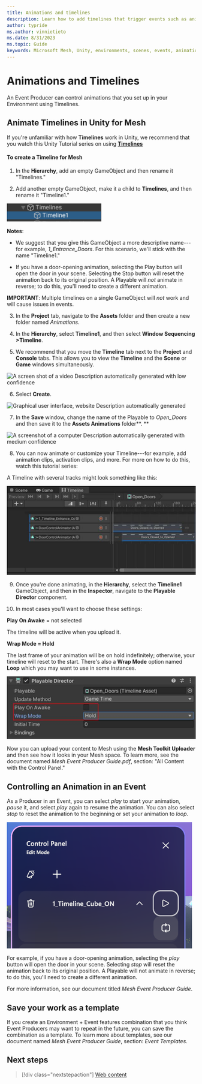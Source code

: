 ```yaml
---
title: Animations and timelines
description: Learn how to add timelines that trigger events such as animations to your Environment.
author: typride
ms.author: vinnietieto
ms.date: 8/31/2023
ms.topic: Guide
keywords: Microsoft Mesh, Unity, environments, scenes, events, animation, timelines, templates
---
```


# Animations and Timelines

An Event Producer can control animations that you set up in your Environment using Timelines.

## Animate Timelines in Unity for Mesh

If you're unfamiliar with how **Timelines** work in Unity, we recommend that you watch this
Unity Tutorial series on using [**Timelines**](https://learn.unity.com/project/up-to-speed-with-timeline)

#### To create a Timeline for Mesh

1. In the **Hierarchy**, add an empty GameObject and then rename it
    "Timelines."

2. Add another empty GameObject, make it a child to **Timelines**, and
    then rename it "Timeline1."

![___](../../../media/enhance-your-environment/image033.png)

**Notes**:

- We suggest that you give this GameObject a more descriptive
    name---for example, *1_Entrance_Doors*. For this scenario, we'll
    stick with the name "Timeline1."

- If you have a door-opening animation, selecting the Play button will
    open the door in your scene. Selecting the Stop button will reset
    the animation back to its original position. A Playable will *not*
    animate in reverse; to do this, you'll need to create a different
    animation.

**IMPORTANT**: Multiple timelines on a single GameObject will *not*
work and will cause issues in events.

3. In the **Project** tab, navigate to the **Assets** folder and then
    create a new folder named *Animations*.

4. In the **Hierarchy**, select **Timeline1**, and then select **Window
    Sequencing >Timeline**.

5. We recommend that you move the **Timeline** tab next to the
    **Project** and **Console** tabs. This allows you to view the
    **Timeline** and the **Scene** or **Game** windows simultaneously.

![A screen shot of a video Description automatically generated with low
confidence](../../../media/enhance-your-environment/image034.jpg)

6. Select **Create**.

![Graphical user interface, website Description automatically
generated](../../../media/enhance-your-environment/image035.png)

7. In the **Save** window, change the name of the Playable to
    *Open_Doors* and then save it to the **Assets Animations**
    folder**.
    **

![A screenshot of a computer Description automatically generated with
medium confidence](../../../media/enhance-your-environment/image036.png)

8. You can now animate or customize your Timeline---for example, add
    animation clips, activation clips, and more. For more on how to do
    this, watch this tutorial series:

A Timeline with several tracks might look something like this:

![](../../../media/enhance-your-environment/image037.jpg)

9. Once you're done animating, in the **Hierarchy**, select the
    **Timeline1** GameObject, and then in the **Inspector**, navigate to
    the **Playable Director** component.

10. In most cases you'll want to choose these settings:

**Play On Awake** = not selected

The timeline will be active when you upload it.

**Wrap Mode = Hold**

The last frame of your animation will be on hold indefinitely;
otherwise, your timeline will reset to the start. There's also a
**Wrap Mode** option named **Loop** which you may want to use in some
instances.

![Graphical user interface, application Description automatically generated](../../../media/enhance-your-environment/image038.jpg)

Now you can upload your content to Mesh using the **Mesh Toolkit
Uploader** and then see how it looks in your Mesh space. To learn more,
see the document named *Mesh Event Producer Guide.pdf*, section: "All
Content with the Control Panel."

## Controlling an Animation in an Event

As a Producer in an Event, you can select *play* to start your
animation, *pause* it, and select *play* again to resume the animation.
You can also select *stop* to reset the animation to the beginning or
set your animation to *loop*.

![___](../../../media/enhance-your-environment/image039.png)

For example, if you have a door-opening animation, selecting the *play*
button will open the door in your scene. Selecting *stop* will reset the
animation back to its original position. A Playable will not animate in
reverse; to do this, you'll need to create a different animation.

For more information, see our document titled *Mesh Event Producer
Guide*.

## Save your work as a template

If you create an Environment + Event features combination that you think
Event Producers may want to repeat in the future, you can save the
combination as a template. To learn more about templates, see our
document named *Mesh Event Producer Guide*, section: *Event Templates*.

## Next steps

   > [!div class="nextstepaction"]
   > [Web content](webcontent.md)
